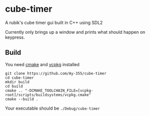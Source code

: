 # cube-timer
A rubik's cube timer gui built in C++ using SDL2

Currently only brings up a window and prints what should happen on keypress. 


## Build
You need [cmake](https://cmake.org/) and [vcpkg](https://github.com/microsoft/vcpkg) installed

```
git clone https://github.com/Ay-355/cube-timer
cd cube-timer
mkdir build
cd build
cmake .. "-DCMAKE_TOOLCHAIN_FILE=[vcpkg-root]/scripts/buildsystems/vcpkg.cmake"
cmake --build .
```
Your executable should be `./Debug/cube-timer`
